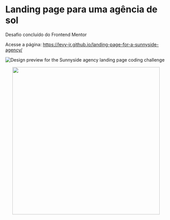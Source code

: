 # Landing page para uma agência de sol

Desafio concluído do Frontend Mentor

Acesse a página: https://levy-jr.github.io/landing-page-for-a-sunnyside-agency/

![Design preview for the Sunnyside agency landing page coding challenge](./design/desktop-preview.jpg)

<p align="center">
  <img width="460" src="./design/mobile-design.jpg">
</p>
